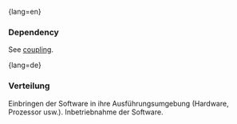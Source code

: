 {lang=en}
### Dependency

See [coupling](#term-coupling).

{lang=de}
### Verteilung

Einbringen der Software in ihre Ausführungsumgebung (Hardware,
Prozessor usw.). Inbetriebnahme der Software.

